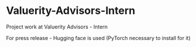 # Valuerity-Advisors-Intern
Project work at Valuerity Advisors - Intern

For press release - Hugging face is used (PyTorch necessary to install for it)
